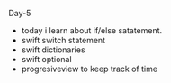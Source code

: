 Day-5

- today i learn about if/else satatement.
- swift switch statement
- swift dictionaries
- swift optional
- progresiveview to keep track of time
